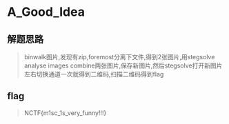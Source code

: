 # A_Good_Idea

## 解题思路

> binwalk图片,发现有zip,foremost分离下文件,得到2张图片,用stegsolve analyse images combine两张图片,保存新图片,然后stegsolve打开新图片左右切换通道一次就得到二维码,扫描二维码得到flag

## flag

> NCTF{m1sc_1s_very_funny!!!}
